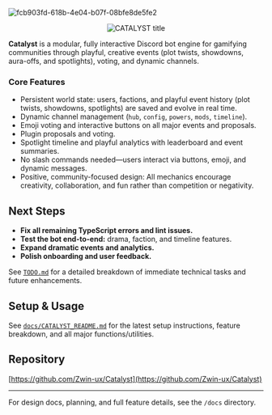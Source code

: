 
![fcb903fd-618b-4e04-b07f-08bfe8de5fe2](https://github.com/user-attachments/assets/3670aee1-7dc6-44f8-8ba7-80abf05546b6)
<p align="center">
  <img src="https://readme-typing-svg.demolab.com?font=Fira+Code&size=40&pause=1000&color=F7D900&center=true&vCenter=true&width=800&lines=CATALYST" alt="CATALYST title" />
</p>


**Catalyst** is a modular, fully interactive Discord bot engine for gamifying communities through playful, creative events (plot twists, showdowns, aura-offs, and spotlights), voting, and dynamic channels.

### Core Features
- Persistent world state: users, factions, and playful event history (plot twists, showdowns, spotlights) are saved and evolve in real time.
- Dynamic channel management (`hub`, `config`, `powers`, `mods`, `timeline`).
- Emoji voting and interactive buttons on all major events and proposals.
- Plugin proposals and voting.
- Spotlight timeline and playful analytics with leaderboard and event summaries.
- No slash commands needed—users interact via buttons, emoji, and dynamic messages.
- Positive, community-focused design: All mechanics encourage creativity, collaboration, and fun rather than competition or negativity.





## Next Steps
- **Fix all remaining TypeScript errors and lint issues.**
- **Test the bot end-to-end:** drama, faction, and timeline features.
- **Expand dramatic events and analytics.**
- **Polish onboarding and user feedback.**

See [`TODO.md`](./TODO.md) for a detailed breakdown of immediate technical tasks and future enhancements.

## Setup & Usage
See [`docs/CATALYST_README.md`](docs/CATALYST_README.md) for the latest setup instructions, feature breakdown, and all major functions/utilities.

## Repository
[https://github.com/Zwin-ux/Catalyst](https://github.com/Zwin-ux/Catalyst)

---
For design docs, planning, and full feature details, see the `/docs` directory.
